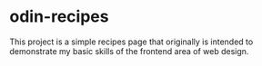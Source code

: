 # odin-recipes

This project is a simple recipes page that originally is intended to demonstrate my basic skills of the frontend area of web design.